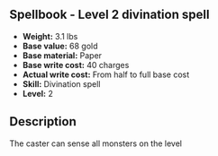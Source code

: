 ## Spellbook - Level 2 divination spell
- **Weight:** 3.1 lbs
- **Base value:** 68 gold
- **Base material:** Paper
- **Base write cost:** 40 charges
- **Actual write cost:** From half to full base cost
- **Skill:** Divination spell
- **Level:** 2
## Description
The caster can sense all monsters on the level
